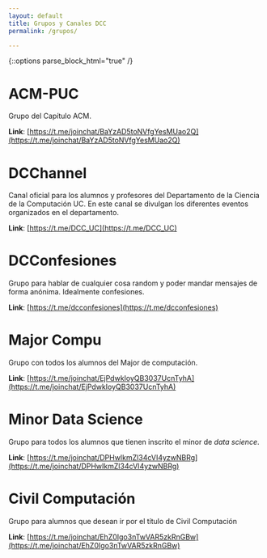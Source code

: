 ```yaml
---
layout: default
title: Grupos y Canales DCC
permalink: /grupos/

---
```

{::options parse_block_html="true" /}

<div class="grupo">

# ACM-PUC

<div class="grupo">

Grupo del Capítulo ACM.

**Link**: [https://t.me/joinchat/BaYzAD5toNVfgYesMUao2Q](https://t.me/joinchat/BaYzAD5toNVfgYesMUao2Q) 

</div>

<div class="grupo">

# DCChannel

Canal oficial para los alumnos y profesores del Departamento de la Ciencia de la Computación UC. En este canal se divulgan los diferentes eventos organizados en el departamento.

**Link**: [https://t.me/DCC_UC](https://t.me/DCC_UC)

</div>

</div>

<div class="grupo">

# DCConfesiones
Grupo para hablar de cualquier cosa random y poder mandar mensajes de forma anónima. Idealmente confesiones.

**Link**: [https://t.me/dcconfesiones](https://t.me/dcconfesiones)

</div>

<div class="grupo">

# Major Compu
Grupo con todos los alumnos del Major de computación.

**Link**: [https://t.me/joinchat/EjPdwkIoyQB3037UcnTyhA](https://t.me/joinchat/EjPdwkIoyQB3037UcnTyhA) 

</div>

<div class="grupo">

# Minor Data Science

Grupo para todos los alumnos que tienen inscrito el minor de _data science_.

**Link**: [https://t.me/joinchat/DPHwIkmZl34cVI4yzwNBRg](https://t.me/joinchat/DPHwIkmZl34cVI4yzwNBRg)

</div>



<div class="grupo">

# Civil Computación
Grupo para alumnos que desean ir por el título de Civil Computación

**Link**: [https://t.me/joinchat/EhZ0Igo3nTwVAR5zkRnGBw](https://t.me/joinchat/EhZ0Igo3nTwVAR5zkRnGBw)

</div>




